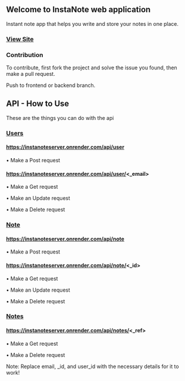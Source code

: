 ## Welcome to InstaNote web application

Instant note app that helps you write and store your notes in one place.

### [View Site](https://instanote.onrender.com)

### Contribution

To contribute, first fork the project and solve the issue you found, then make a pull request.

Push to frontend or backend branch.


## API - How to Use

These are the things you can do with the api


### <u>Users</u>

#### https://instanoteserver.onrender.com/api/user
• Make a Post request

#### https://instanoteserver.onrender.com/api/user/<_email>
• Make a Get request

• Make an Update request

• Make a Delete request


### <u>Note</u>

#### https://instanoteserver.onrender.com/api/note
• Make a Post request

#### https://instanoteserver.onrender.com/api/note/<_id>
• Make a Get request

• Make an Update request

• Make a Delete request

### <u>Notes</u>

#### https://instanoteserver.onrender.com/api/notes/<_ref>
• Make a Get request

• Make a Delete request


Note: Replace email, _id, and user_id with the necessary details for it to work!